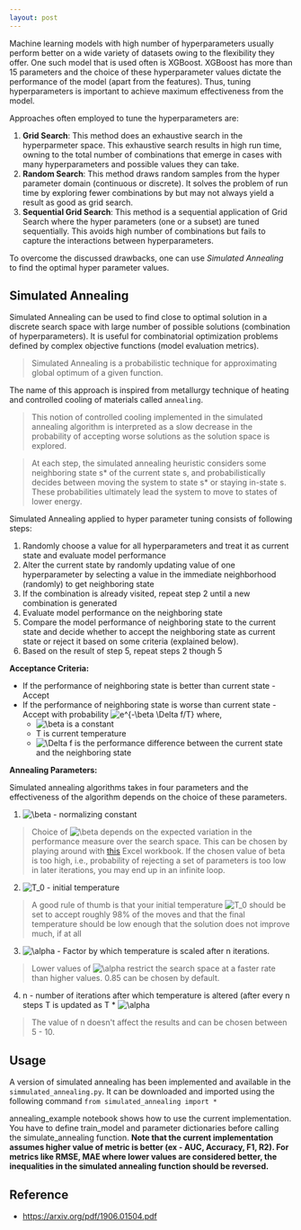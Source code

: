 ```yaml
---
layout: post
---
```

Machine learning models with high number of hyperparameters usually perform better on a wide variety of datasets owing to the flexibility they offer. One such model that is used often is XGBoost. XGBoost has more than 15 parameters and the choice of these hyperparameter values dictate the performance of the model (apart from the features). Thus, tuning hyperparameters is important to achieve maximum effectiveness from the model. 

Approaches often employed to tune the hyperparameters are:
1. **Grid Search**: This method does an exhaustive search in the hyperparmeter space. This exhaustive search results in high run time, owning to the total number of combinations that emerge in cases with many hyperparameters and possible values they can take.
2. **Random Search**: This method draws random samples from the hyper parameter domain (continuous or discrete). It solves the problem of run time by exploring fewer combinations by but may not always yield a result as good as grid search. 
3. **Sequential Grid Search**: This method is a sequential application of Grid Search where the hyper parameters (one or a subset) are tuned sequentially. This avoids high number of combinations but fails to capture  the interactions between hyperparameters.

To overcome the discussed drawbacks, one can use *Simulated Annealing* to find the optimal hyper parameter values.

## Simulated Annealing
Simulated Annealing can be used to find close to optimal solution in a discrete search space with large number of possible solutions (combination of hyperparameters). It is useful for combinatorial optimization problems defined by complex objective functions (model evaluation metrics).

> Simulated Annealing is a probabilistic technique for approximating global optimum of a given function.

The name of this approach is inspired from metallurgy technique of heating and controlled cooling of materials called `annealing`.

> This notion of controlled cooling implemented in the simulated annealing algorithm is interpreted as a slow decrease in the probability of accepting worse solutions as the solution space is explored.

> At each step, the simulated annealing heuristic considers some neighboring state s* of the current state s, and probabilistically decides between moving the system to state s* or staying in-state s. These probabilities ultimately lead the system to move to states of lower energy.

Simulated Annealing applied to hyper parameter tuning consists of following steps:

1. Randomly choose a value for all hyperparameters and treat it as current state and evaluate model performance
2. Alter the current state by randomly updating value of one hyperparameter by selecting a value in the immediate neighborhood (randomly) to get neighboring state
3. If the combination is already visited, repeat step 2 until a new combination is generated
4. Evaluate model performance on the neighboring state
5. Compare the model performance of neighboring state to the current state and decide whether to accept the neighboring state as current state or reject it based on some criteria (explained below). 
6. Based on the result of step 5, repeat steps 2 though 5

**Acceptance Criteria:**
- If the performance of neighboring state is better than current state - Accept
- If the performance of neighboring state is worse than current state - Accept with probability <img src="https://latex.codecogs.com/gif.latex?e^{-\beta&space;\Delta&space;f/T}" title="e^{-\beta \Delta f/T}" /> where,
    - <img src="https://latex.codecogs.com/gif.latex?\beta" title="\beta" /> is a constant
    - T is current temperature
    - <img src="https://latex.codecogs.com/gif.latex?\Delta&space;f" title="\Delta f" /> is the performance difference between the current state and the neighboring state
    
**Annealing Parameters:**

Simulated annealing algorithms takes in four parameters and the effectiveness of the algorithm depends on the choice of these parameters.

1. <img src="https://latex.codecogs.com/gif.latex?\beta" title="\beta" /> - normalizing constant

> Choice of <img src="https://latex.codecogs.com/gif.latex?\beta" title="\beta" /> depends on the expected variation in the performance measure over the search space. This can be chosen by playing around with [this](https://github.com/santhoshhari/simulated_annealing/blob/master/simulated_annealing_parameters.xlsx) Excel workbook. If the chosen value of beta is too high, i.e., probability of rejecting a set of parameters is too low in later iterations, you may end up in an infinite loop.

2. <img src="https://latex.codecogs.com/gif.latex?T_0" title="T_0" /> - initial temperature

> A good rule of thumb is that your initial temperature <img src="https://latex.codecogs.com/gif.latex?T_0" title="T_0" /> should be set to accept roughly 98% of the moves and that the final temperature should be low enough that the solution does not improve much, if at all

3. <img src="https://latex.codecogs.com/gif.latex?\alpha" title="\alpha" /> - Factor by which temperature is scaled after n iterations.

> Lower values of <img src="https://latex.codecogs.com/gif.latex?\alpha" title="\alpha" /> restrict the search space at a faster rate than higher values.  0.85 can be chosen by default.

4. n - number of iterations after which temperature is altered (after every n steps T is updated as T * <img src="https://latex.codecogs.com/gif.latex?\alpha" title="\alpha" />

> The value of n doesn't affect the results and can be chosen between 5 - 10.

## Usage

A version of simulated annealing has been implemented and available in the `simmulated_annealing.py`. It can be downloaded and imported using the following command
`from simulated_annealing import *`

annealing_example notebook shows how to use the current implementation. You have to define train_model and parameter dictionaries before calling the simulate_annealing function. **Note that the current implementation assumes higher value of metric is better (ex - AUC, Accuracy, F1, R2). For metrics like RMSE, MAE where lower values are considered better, the inequalities in the simulated annealing function should be reversed.**

## Reference
- https://arxiv.org/pdf/1906.01504.pdf